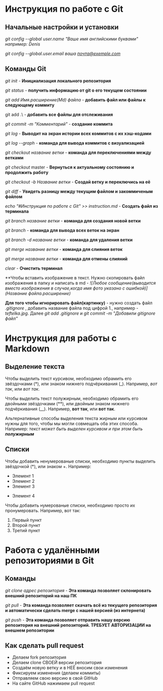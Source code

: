 # Инструкция по работе с Git

## Начальные настройки и установки

*git config --global user.name "Ваше имя английскими буквами" например: Denis*

*git config --global.user.email ваша почта@exemple.com*
## Команды Git
*git init* - **Инициализация локального репозитория**

*git status* - **получить информацию от git о его текущем состоянии**

*git add Имя.расширение(Md) файла* - **добавить файл или файлы к следующему коммиту**

git add .\ - **добавить все файлы для отслеживания**

*git commit -m "Комментарий"* - **создание коммита**

*git log* - **Выводит на экран истории всех коммитов с их хэш-кодами**

*git log --graph* - **команда для вывода коммитов с визуализацией**

*git checkout название ветки* - **команда для переключениями между ветками**

*git checkout* master - **Вернуться к актуальному состоянию и продолжить работу**

*git checkout -b Название ветки* - **Создай ветку и переключись на её**

*git diff* - **Увидеть разницу между текущим файлом и закоммиченым файлом**

*echo "#Инструкция по работе с Git" >> instruction.md* - **Создать файл из терминала**

*git branch название ветки* - **команда для создания новой ветки**

*git branch* - **команда для вывода всех веток на экран**

*git branch -d название ветки* - **команда для удаления ветки**

*git merge название ветки* - **команда для слияния веток**

*git merge название ветки* - **команда для отмены слияний**

*clear* - **Очистить терминал**

**Чтобы вставить изображение в текст. Нужно скопировать файл изображения в папку и написать в md - *![Любое сообщение(выводится вместо изображения в случае,когда имя фото указано с ошибкой)](Название файла.расширение)*


**Для того чтобы игнорировать файл(картинку)** - нужно создать файл *.gitignore* , добавить название файла под цифрой 1., например - *teftelka.jpg*. Далее *git add .gitignore* и *git commit -m "Добавили gitignore файл"*


# Инструкция для работы с Markdown

## Выделение текста

Чтобы выделить текст курсивом, необходимо обрамить его звёздочками (*), или знаком нижнего подчёркивания (_). Например, *вот так*, или _вот так_. 

Чтобы выделить текст полужирным, необходимо обрамить его двойными звёздочками (**), или двойным знаком нижнего подчёркивания (__). Например, **вот так**, или __вот так__.

Альтернативные способы выделения текста жирным или курсивом нужны для того, чтобы мы могли совмещать оба этих способа. Например:
_текст может быть выделен курсивом и при этом быть **полужирным**_  
## Списки
Чтобы добавить ненумерованые списки, необходимо пункты выделить звёздочкой (*), или знаком +. Например:
* Элемент 1 
* Элемент 2
* Элемент 3
+ Элемент 4

Чтобы добавить нумерованые списки, необходимо просто их пронумеровать. Например, вот так:
1. Первый пункт
2. Второй пункт
3. Третий пункт

# Работа с удалёнными репозиториями в Git

## Команды

*git clone адрес репозитория* - **Эта команда позволяет склонировать внешний репозиторий на наш ПК**

*git pull* - **Эта команда позволяет скачать всё из текущего репозитория и автоматически сделать merge с нашей версией (из интернета)**

*git push* - **Эта команда позволяет отправить нашу версию репозитория на внешний репозиторий. ТРЕБУЕТ АВТОРИЗАЦИИ на внешнем репозитории**

## Как сделать pull request

* Делаем fork репозитория
* Делаем clone СВОЕЙ версии репозитория
* Создаём новую ветку и в НЕЁ вносим свои изменения
* Фиксируем изменения (делаем коммиты)
* Отправляем свою версию в свой GitHub
* На сайте GitHub нажимаем pull request
























